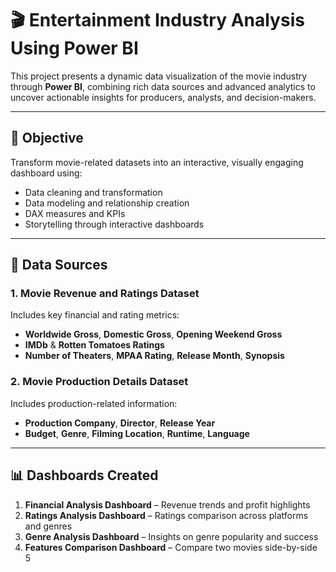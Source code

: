 # 🎬 Entertainment Industry Analysis Using Power BI

This project presents a dynamic data visualization of the movie industry through **Power BI**, combining rich data sources and advanced analytics to uncover actionable insights for producers, analysts, and decision-makers.

---

## 🎯 Objective

Transform movie-related datasets into an interactive, visually engaging dashboard using:

- Data cleaning and transformation
- Data modeling and relationship creation
- DAX measures and KPIs
- Storytelling through interactive dashboards

---

## 📁 Data Sources

### 1. Movie Revenue and Ratings Dataset
Includes key financial and rating metrics:
- **Worldwide Gross**, **Domestic Gross**, **Opening Weekend Gross**
- **IMDb** & **Rotten Tomatoes Ratings**
- **Number of Theaters**, **MPAA Rating**, **Release Month**, **Synopsis**

### 2. Movie Production Details Dataset
Includes production-related information:
- **Production Company**, **Director**, **Release Year**
- **Budget**, **Genre**, **Filming Location**, **Runtime**, **Language**

---

## 📊 Dashboards Created

1. **Financial Analysis Dashboard** – Revenue trends and profit highlights  
2. **Ratings Analysis Dashboard** – Ratings comparison across platforms and genres  
3. **Genre Analysis Dashboard** – Insights on genre popularity and success  
4. **Features Comparison Dashboard** – Compare two movies side-by-side  
5

